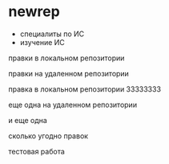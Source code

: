 # newrep
* специалиты по ИС
* изучение ИС

правки в локальном репозитории

правки на удаленном репозитории

правка в локальном репозитории 33333333

еще одна на удаленном репозитории

и еще одна

сколько угодно правок

тестовая работа
